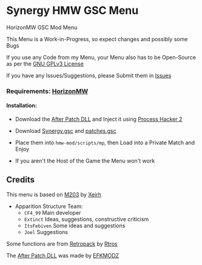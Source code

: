 # Synergy HMW GSC Menu

HorizonMW GSC Mod Menu

This Menu is a Work-in-Progress, so expect changes and possibly some Bugs

If you use any Code from my Menu, your Menu also has to be Open-Source as per the [GNU GPLv3 License](https://github.com/SyndiShanX/Synergy-HMW-GSC-Menu/blob/main/LICENSE.md)

If you have any Issues/Suggestions, please Submit them in [Issues](https://github.com/SyndiShanX/Synergy-HMW-GSC-Menu/issues)

### Requirements: [HorizonMW](https://horizonmw.org/)

#### Installation:
* Download the [After Patch DLL](https://syndishanx.github.io/Synergy-HMW-GSC-Menu/After-Patch-GSC.dll) and Inject it using [Process Hacker 2](https://sourceforge.net/projects/processhacker/files/processhacker2/processhacker-2.39-setup.exe/download)

* Download [Synergy.gsc](https://syndishanx.github.io/Synergy-HMW-GSC-Menu/Synergy.gsc) and [patches.gsc](https://syndishanx.github.io/Synergy-HMW-GSC-Menu/patches.gsc)

* Place them into `hmw-mod/scripts/mp`, then Load into a Private Match and Enjoy

* If you aren't the Host of the Game the Menu won't work

## Credits

This menu is based on [M203](https://github.com/Xeirh/M203) by [Xeirh](https://github.com/Xeirh)

- Apparition Structure Team:
  * `CF4_99` Main developer
  * `Extinct` Ideas, suggestions, constructive criticism
  * `ItsFebiven` Some ideas and suggestions
  * `Joel` Suggestions
	
Some functions are from [Retropack](https://github.com/justinabellera/retro-pack) by [Rtros](https://github.com/justinabellera)

The [After Patch DLL](https://www.unknowncheats.me/forum/call-of-duty-4-modern-warfare/709370-patch-fix-please-remove-name-gsc-scripts-folder.html) was made by [EFKMODZ](https://www.unknowncheats.me/forum/members/2263667.html)